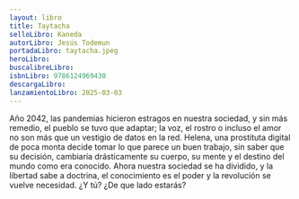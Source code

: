 ```yaml
---
layout: libro
title: Taytacha
selloLibro: Kaneda
autorLibro: Jesús Todemun
portadaLibro: taytacha.jpeg
heroLibro: 
buscalibreLibro:
isbnLibro: 9786124969430
descargaLibro: 
lanzamientoLibro: 2025-03-03
---
```

Año 2042, las pandemias hicieron estragos en nuestra sociedad, y sin más remedio, el pueblo se tuvo que adaptar; la voz, el rostro o incluso el amor no son más que un vestigio de datos en la red.
Helena, una prostituta digital de poca monta decide tomar lo que parece un buen trabajo, sin saber que su decisión, cambiaría drásticamente su cuerpo, su mente y el destino del mundo como era conocido.
Ahora nuestra sociedad se ha dividido, y la libertad sabe a doctrina, el conocimiento es el poder y la revolución se vuelve necesidad.
¿Y tú? ¿De que lado estarás? 
